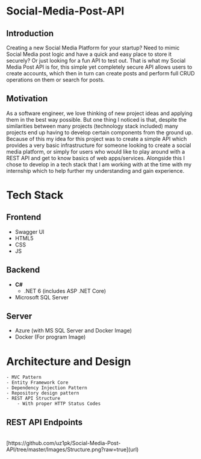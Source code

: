 # Social-Media-Post-API

## Introduction
 Creating a new Social Media Platform for your startup? Need to mimic Social Media post logic and have a quick and easy place to store it securely? Or just looking for a fun API to test out. That is what my Social Media Post API is for, this simple yet completely secure API allows users to create accounts, which then in turn can create posts and perform full CRUD operations on them or search for posts.


 ## Motivation
As a software engineer, we love thinking of new project ideas and applying them in the best way possible. But one thing I noticed is that, despite the similarities between many projects (technology stack included) many projects end up having to develop certain components from the ground up. Because of this my idea for this project was to create a simple API which provides a very basic infrastructure for someone looking to create a social media platform, or simply for users who would like to play around with a REST API and get to know basics of web apps/services. Alongside this I chose to develop in a tech stack that I am working with at the time with my internship which to help further my understanding and gain experience.

# Tech Stack

## Frontend
- Swagger UI
- HTML5
- CSS
- JS

## Backend
- **C#**
    - .NET 6 (includes ASP .NET Core)
- Microsoft SQL Server

## Server
- Azure (with MS SQL Server and Docker Image)
- Docker (For program Image)

# Architecture and Design
    - MVC Pattern
    - Entity Framework Core
    - Dependency Injection Pattern
    - Repository design pattern
    - REST API Structure
        - With proper HTTP Status Codes

## REST API Endpoints
<br>
[https://github.com/uz1pk/Social-Media-Post-API/tree/master/Images/Structure.png?raw=true](url)
